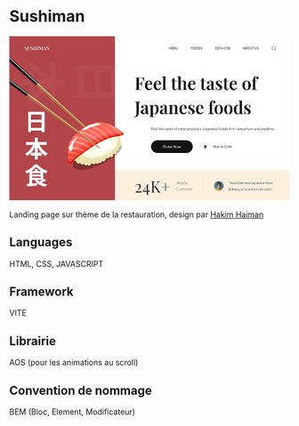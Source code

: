 # Sushiman

![enter image description here](https://github.com/cedric-renais/Sushi/blob/main/assets/sushiman.png?raw=true)

Landing page sur thème de la restauration, design par [Hakim Haiman](https://dribbble.com/mochamadhakim)

## Languages

HTML, CSS, JAVASCRIPT

## Framework

VITE

## Librairie

AOS (pour les animations au scroll)

## Convention de nommage

BEM (Bloc, Element, Modificateur)
